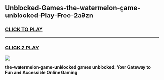 
## Unblocked-Games-the-watermelon-game-unblocked-Play-Free-2a9zn
<h3>
<a href="https://premium76.site?title=the-watermelon-game-unblocked&ref=18A1">CLICK TO PLAY</a></h3>
<hr>

<h3>
<a href="https://premium76.site?title=the-watermelon-game-unblocked&ref=18A1">CLICK 2 PLAY</a>
  
</h3>

<a href="https://premium76.site?title=the-watermelon-game-unblocked&ref=18A1"><img src="https://clearcache.store/games.png"></a>


**the-watermelon-game-unblocked games unblocked: Your Gateway to Fun and Accessible Online Gaming**
